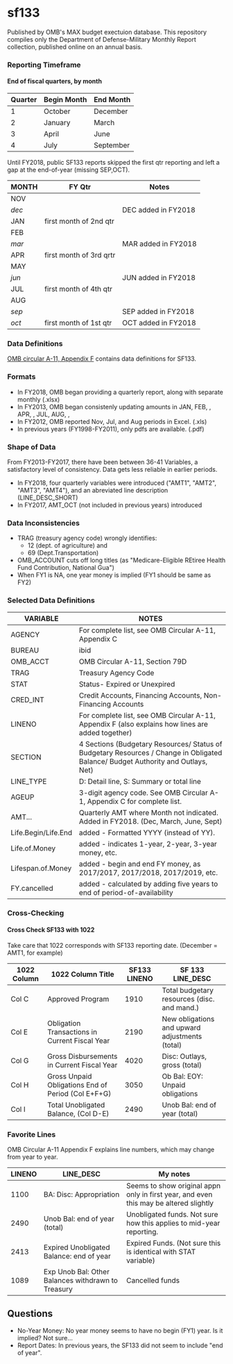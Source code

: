 # sf133
Published by OMB's MAX budget exectuion database. This repository compiles only the Department of Defense-Military Monthly Report collection, published online on an annual basis.

### Reporting Timeframe

#### End of fiscal quarters, by month

Quarter | Begin Month | End Month
--- | --- | ---
1 | October | December
2 | January | March
3 | April | June
4 | July | September

Until FY2018, public SF133 reports skipped the first qtr reporting and left a gap at the end-of-year (missing SEP,OCT).

MONTH | FY Qtr | Notes
--- |---|---
NOV | |
_dec_ | | DEC added in FY2018
JAN | first month of 2nd qtr|
FEB ||
_mar_ | | MAR added in FY2018
APR | first month of 3rd qrtr|
MAY ||
_jun_|| JUN added in FY2018
JUL | first month of 4th qtr|
AUG ||
_sep_| | SEP added in FY2018
_oct_| first month of 1st qtr| OCT added in FY2018


### Data Definitions
[OMB circular A-11, Appendix F](https://obamawhitehouse.archives.gov/sites/default/files/omb/assets/a11_current_year/app_f.pdf) contains data definitions for SF133.

### Formats
* In FY2018, OMB began providing a quarterly report, along with separate monthly (.xlsx)
* In FY2013, OMB began consistenly updating amounts in JAN, FEB, <no MAR>, APR, <no JUN>, JUL, AUG, <no SEP>, 
* In FY2012, OMB reported Nov, Jul, and Aug periods in Excel. (.xls)
* In previous years (FY1998-FY2011), only pdfs are available. (.pdf)

### Shape of Data
From FY2013-FY2017, there have been between 36-41 Variables, a satisfactory level of consistency. Data gets less reliable in earlier periods.

*  In FY2018, four quarterly variables were introduced ("AMT1", "AMT2", "AMT3", "AMT4"), and an abreviated line description (LINE_DESC_SHORT)
*  In FY2017, AMT_OCT (not included in previous years) introduced

### Data Inconsistencies
* TRAG (treasury agency code) wrongly identifies:
  -  12 (dept. of agriculture) and 
  -  69 (Dept.Transportation)
* OMB_ACCOUNT cuts off long titles (as "Medicare-Eligible REtiree Health Fund Contribution, National Gua")
* When FY1 is NA, one year money is implied (FY1 should be same as FY2)

### Selected Data Definitions

VARIABLE | NOTES
--- | ---|
AGENCY | For complete list, see OMB Circular A-11, Appendix C
BUREAU | ibid
OMB_ACCT | OMB Circular A-11, Section 79D
TRAG | Treasury Agency Code
STAT | Status- Expired or Unexpired
CRED_INT | Credit Accounts, Financing Accounts, Non-Financing Accounts
LINENO | For complete list, see OMB Circular A-11, Appendix F (also explains how lines are added together)
SECTION | 4 Sections (Budgetary Resources/ Status of Budgetary Resources / Change in Obligated Balance/ Budget Authority and Outlays, Net)
LINE_TYPE | D: Detail line, S: Summary or total line
AGEUP | 3-digit agency code. See OMB Circular A-1, Appendix C for complete list.
AMT...| Quarterly AMT where Month not indicated. Added in FY2018. (Dec, March, June, Sept)
Life.Begin/Life.End | added - Formatted YYYY (instead of YY).
Life.of.Money | added - indicates 1-year, 2-year, 3-year money, etc. 
Lifespan.of.Money | added - begin and end FY money, as 2017/2017, 2017/2018, 2017/2019, etc.
FY.cancelled | added - calculated by adding five years to end of period-of-availability


### Cross-Checking

#### Cross Check SF133 with 1022

Take care that 1022 corresponds with SF133 reporting date. (December = AMT1, for example)

1022 Column | 1022 Column Title |SF133 LINENO | SF 133 LINE_DESC
--- | ---| ---| ---
Col C | Approved Program | 1910 | Total budgetary resources (disc. and mand.)
Col E | Obligation Transactions in Current Fiscal Year | 2190 | New obligations and upward adjustments (total)
Col G | Gross Disbursements in Current Fiscal Year | 4020 |Disc: Outlays, gross (total)
Col H | Gross Unpaid Obligations End of Period (Col E+F+G) | 3050 |Ob Bal: EOY: Unpaid obligations
Col I | Total Unobligated Balance, (Col D-E) | 2490 |Unob Bal: end of year (total)

### Favorite Lines
OMB Circular A-11 Appendix F explains line numbers, which may change from year to year.

LINENO | LINE_DESC  | My notes
--- | --- | ---
1100 | BA: Disc: Appropriation | Seems to show original appn only in first year, and even this may be altered slightly
2490 | Unob Bal: end of year (total) | Unobligated funds. Not sure how this applies to mid-year reporting.
2413 | Expired Unobligated Balance: end of year | Expired Funds. (Not sure this is identical with STAT variable)
1089 | Exp Unob Bal: Other Balances withdrawn to Treasury | Cancelled funds


## Questions
* No-Year Money: No year money seems to have no begin (FY1) year. Is it implied? Not sure... 
* Report Dates: In previous years, the SF133 did not seem to include "end of year".



